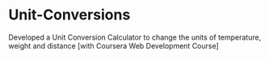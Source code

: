 # Unit-Conversions
Developed a Unit Conversion Calculator to change the units of temperature, weight and distance [with Coursera Web Development Course]
